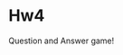 # Hw4
Question and Answer game!


<!--PSEUDO CODE-->

<!--I am making an interactive question and answer game.

Therefore, I will need buttons. I will need classes and ID's for the use of CSS 

I will need a card  I will need hide classes> I will need containers

Obviously, JavaScript, so i will need to connect JS/CSS to the index.
I need to make classes for targeting via JS

Make sure i update regularly with Git.

I want to use border-ratio for the car/buttons in the css.

Differnt colorrs for the correct answers. and red for the wrong answers.